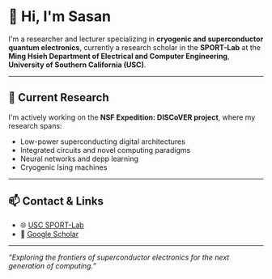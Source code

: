 # 👋 Hi, I'm Sasan

I'm a researcher and lecturer specializing in **cryogenic and superconductor quantum electronics**, currently a research scholar in the **SPORT-Lab** at the **Ming Hsieh Department of Electrical and Computer Engineering**, **University of Southern California (USC)**.

---

## 🔬 Current Research

I'm actively working on the **NSF Expedition: DISCoVER project**, where my research spans:

- Low-power superconducting digital architectures
- Integrated circuits and novel computing paradigms
- Neural networks and depp learning
- Cryogenic Ising machines

---

## 📫 Contact & Links

- 🌐 [USC SPORT-Lab](https://sportlab.usc.edu/~sasan/)
- 🧾 [Google Scholar](https://scholar.google.com.tr/citations?user=eOgza4IAAAAJ&hl=en)

---

*“Exploring the frontiers of superconductor electronics for the next generation of computing.”*
